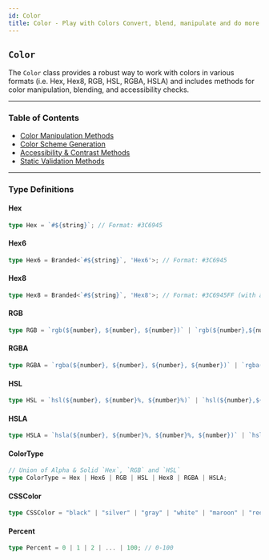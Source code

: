 ```yaml
---
id: Color
title: Color - Play with Colors Convert, blend, manipulate and do more
---
```


<!-- markdownlint-disable-file MD024 -->
## `Color`

The `Color` class provides a robust way to work with colors in various formats (i.e. Hex, Hex8, RGB, HSL, RGBA, HSLA) and includes methods for color manipulation, blending, and accessibility checks.  

---

### Table of Contents

- [Color Manipulation Methods](Color/manipulation)
- [Color Scheme Generation](Color/scheme-generation)
- [Accessibility & Contrast Methods](Color/contrast-accessibility)
- [Static Validation Methods](Color/static-validation)

---

### Type Definitions

#### Hex

```typescript
type Hex = `#${string}`; // Format: #3C6945
```

#### Hex6

```typescript
type Hex6 = Branded<`#${string}`, 'Hex6'>; // Format: #3C6945
```

#### Hex8

```typescript
type Hex8 = Branded<`#${string}`, 'Hex8'>; // Format: #3C6945FF (with alpha)
```

#### RGB

```typescript
type RGB = `rgb(${number}, ${number}, ${number})` | `rgb(${number},${number},${number})`; // Format: rgb(R, G, B)
```

#### RGBA

```typescript
type RGBA = `rgba(${number}, ${number}, ${number}, ${number})` | `rgba(${number},${number},${number},${number})`; // With alpha
```

#### HSL

```typescript
type HSL = `hsl(${number}, ${number}%, ${number}%)` | `hsl(${number},${number}%,${number}%)`; // Format: hsl(H, S%, L%)
```

#### HSLA

```typescript
type HSLA = `hsla(${number}, ${number}%, ${number}%, ${number})` | `hsla(${number},${number}%,${number}%,${number})`; // With alpha
```

#### ColorType

```typescript
// Union of Alpha & Solid `Hex`, `RGB` and `HSL`
type ColorType = Hex | Hex6 | RGB | HSL | Hex8 | RGBA | HSLA;
```

#### CSSColor

```typescript
type CSSColor = "black" | "silver" | "gray" | "white" | "maroon" | "red" | "purple" | "fuchsia" | "green" | "lime" | "olive" | "yellow" | "navy" | "blue" | "teal" | "aqua" | "aliceblue" | "antiquewhite" | "aquamarine" | "azure" | "beige" | "bisque" | "blanchedalmond" | "blueviolet" | "brown" | "burlywood" | "cadetblue" | "chartreuse" | "chocolate" | "coral" | "cornflowerblue" | "cornsilk" | "crimson" | "cyan" | "darkblue" | "darkcyan" | "darkgoldenrod" | "darkgray" | "darkgreen" | "darkgrey" | "darkkhaki" | "darkmagenta" | "darkolivegreen" | "darkorange" | ... 112 more ... | "error"; // All valid (150+) CSS color names
```

#### Percent

```typescript
type Percent = 0 | 1 | 2 | ... | 100; // 0-100
```
